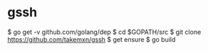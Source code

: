 # gssh
$ go get -v github.com/golang/dep
$ cd $GOPATH/src
$ git clone https://github.com/takemxn/gssh
$ get ensure
$ go build
